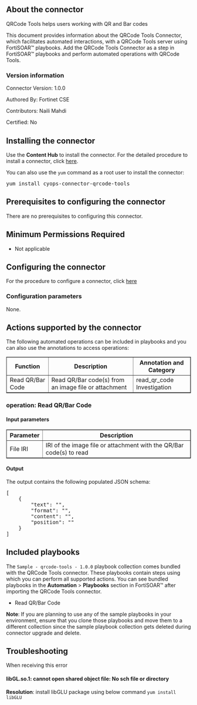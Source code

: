 
<h2>About the connector</h2>

<p>QRCode Tools helps users working with QR and Bar codes</p>

<p>This document provides information about the QRCode Tools Connector, which facilitates automated interactions, with a QRCode Tools server using FortiSOAR&trade; playbooks. Add the QRCode Tools Connector as a step in FortiSOAR&trade; playbooks and perform automated operations with QRCode Tools.</p>

<h3>Version information</h3>

<p>Connector Version: 1.0.0</p>

<p>Authored By: Fortinet CSE</p>

<p>Contributors: Naili Mahdi</p>

<p>Certified: No</p>

<h2>Installing the connector</h2>

<p>Use the <strong>Content Hub</strong> to install the connector. For the detailed procedure to install a connector, click <a href="https://docs.fortinet.com/document/fortisoar/0.0.0/installing-a-connector/1/installing-a-connector" target="_top">here</a>.</p><p>You can also use the <code>yum</code> command as a root user to install the connector:</p>

<pre>yum install cyops-connector-qrcode-tools</pre>

<h2>Prerequisites to configuring the connector</h2>

<p>There are no prerequisites to configuring this connector.</p>

<h2>Minimum Permissions Required</h2>

<ul>
<li>Not applicable</li>
</ul>

<h2>Configuring the connector</h2>

<p>For the procedure to configure a connector, click <a href="https://docs.fortinet.com/document/fortisoar/0.0.0/configuring-a-connector/1/configuring-a-connector">here</a></p>

<h3>Configuration parameters</h3>

<p>None.</p>

<h2>Actions supported by the connector</h2>

<p>The following automated operations can be included in playbooks and you can also use the annotations to access operations:</p>

<table border=1><thead><tr><th>Function</th><th>Description</th><th>Annotation and Category</th></tr></thead><tbody><tr><td>Read QR/Bar Code</td><td>Read QR/Bar code(s) from an image file or attachment</td><td>read_qr_code <br/>Investigation</td></tr>
</tbody></table>

<h3>operation: Read QR/Bar Code</h3>

<h4>Input parameters</h4>

<table border=1><thead><tr><th>Parameter</th><th>Description</th></tr></thead><tbody><tr><td>File IRI</td><td>IRI of the image file or attachment with the QR/Bar code(s) to read
</td></tr></tbody></table>

<h4>Output</h4>

<p>The output contains the following populated JSON schema:</p>

<pre>[
    {
        "text": "",
        "format": "",
        "content": "",
        "position": ""
    }
]</pre>

<h2>Included playbooks</h2>

<p>The <code>Sample - qrcode-tools - 1.0.0</code> playbook collection comes bundled with the QRCode Tools connector. These playbooks contain steps using which you can perform all supported actions. You can see bundled playbooks in the <strong>Automation</strong> &gt; <strong>Playbooks</strong> section in FortiSOAR&trade; after importing the QRCode Tools connector.</p>

<ul>
<li>Read QR/Bar Code</li>
</ul>

<p><strong>Note</strong>: If you are planning to use any of the sample playbooks in your environment, ensure that you clone those playbooks and move them to a different collection since the sample playbook collection gets deleted during connector upgrade and delete.</p>


<h2>Troubleshooting</h2>

When receiving this error <h4>libGL.so.1: cannot open shared object file: No sch file or directory</h4>
<b>Resolution</b>: install libGLU package using below command
`yum install libGLU`
